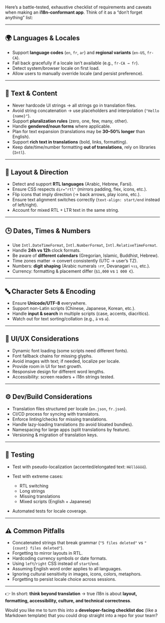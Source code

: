 Here’s a battle-tested, exhaustive checklist of requirements and caveats when making an **i18n-conformant app**. Think of it as a “don’t forget anything” list:

---

## 🌍 **Languages & Locales**

- Support **language codes** (`en`, `fr`, `ar`) and **regional variants** (`en-US`, `fr-CA`).
- Fall back gracefully if a locale isn’t available (e.g., `fr-CA → fr`).
- Detect system/browser locale on first load.
- Allow users to manually override locale (and persist preference).

---

## 📝 **Text & Content**

- Never hardcode UI strings → all strings go in translation files.
- Avoid string concatenation → use placeholders and interpolation (`"Hello {name}"`).
- Support **pluralization rules** (zero, one, few, many, other).
- Handle **gendered/noun forms** where applicable.
- Plan for text expansion (translations may be **30–50% longer** than English).
- Support **rich text in translations** (bold, links, formatting).
- Keep date/time/number formatting **out of translations**, rely on libraries (`Intl`).

---

## 🧭 **Layout & Direction**

- Detect and support **RTL languages** (Arabic, Hebrew, Farsi).
- Ensure CSS respects `dir="rtl"` (mirrors padding, flex, icons, etc.).
- Flip icons that imply direction (→ back arrows, play icons, etc.).
- Ensure text alignment switches correctly (`text-align: start/end` instead of left/right).
- Account for mixed RTL + LTR text in the same string.

---

## 🕒 **Dates, Times & Numbers**

- Use `Intl.DateTimeFormat`, `Intl.NumberFormat`, `Intl.RelativeTimeFormat`.
- Handle **24h vs 12h** clock formats.
- Be aware of **different calendars** (Gregorian, Islamic, Buddhist, Hebrew).
- Time zones matter → convert consistently (UTC → user’s TZ).
- Numbers: **digit shaping** (Arabic numerals `١٢٣`, Devanagari `१२३`, etc.).
- Currency: formatting & placement differ (`$1,000` vs `1 000 €`).

---

## 🔤 **Character Sets & Encoding**

- Ensure **Unicode/UTF-8** everywhere.
- Support non-Latin scripts (Chinese, Japanese, Korean, etc.).
- Handle **input & search** in multiple scripts (case, accents, diacritics).
- Watch out for text sorting/collation (e.g., `ä` vs `a`).

---

## 📐 **UI/UX Considerations**

- Dynamic font loading (some scripts need different fonts).
- Font fallback chains for missing glyphs.
- Avoid images with text; if needed, localize per locale.
- Provide room in UI for text growth.
- Responsive design for different word lengths.
- Accessibility: screen readers + i18n strings tested.

---

## ⚙️ **Dev/Build Considerations**

- Translation files structured per locale (`en.json`, `fr.json`).
- CI/CD process for syncing with translators.
- Enforce linting/checks for missing translations.
- Handle lazy-loading translations (to avoid bloated bundles).
- Namespacing for large apps (split translations by feature).
- Versioning & migration of translation keys.

---

## 🧪 **Testing**

- Test with pseudo-localization (accented/elongated text: `Hëllöööö`).
- Test with extreme cases:

  - RTL switching
  - Long strings
  - Missing translations
  - Mixed scripts (English + Japanese)

- Automated tests for locale coverage.

---

## ⚠️ **Common Pitfalls**

- Concatenated strings that break grammar (`"5 files deleted"` vs `"{count} files deleted"`).
- Forgetting to mirror layouts in RTL.
- Hardcoding currency symbols or date formats.
- Using `left`/`right` CSS instead of `start`/`end`.
- Assuming English word order applies to all languages.
- Ignoring cultural sensitivity in images, icons, colors, metaphors.
- Forgetting to persist locale choice across sessions.

---

👉 In short: **think beyond translation** → true i18n is about **layout, formatting, accessibility, culture, and technical correctness**.

Would you like me to turn this into a **developer-facing checklist doc** (like a Markdown template) that you could drop straight into a repo for your team?
